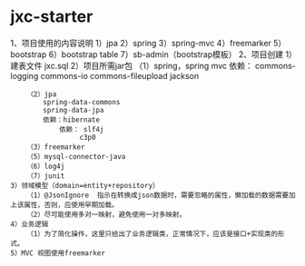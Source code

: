 # jxc-starter
1、项目使用的内容说明
	1）jpa
	2）spring
	3）spring-mvc
	4）freemarker
	5）bootstrap
	6）bootstrap table
	7）sb-admin（bootstrap模板）
2、项目创建
	1）建表文件	jxc.sql
	2）项目所需jar包
		（1）spring，spring mvc
			依赖： commons-logging
				 commons-io
				 commons-fileupload
				 jackson
				 
		（2）jpa
			spring-data-commons
			spring-data-jpa
			依赖：hibernate
				依赖： slf4j
					 c3p0
		（3）freemarker
		（5）mysql-connector-java
		（6）log4j
		（7）junit
	3）领域模型（domain=entity+repository）
		（1）@JsonIgnore	指示在转换成json数据时，需要忽略的属性，懒加载的数据需要加上该属性，否则，应使用早期加载。
		（2）尽可能使用多对一映射，避免使用一对多映射。
	4）业务逻辑
		（1）为了简化操作，这里只给出了业务逻辑类，正常情况下，应该是接口+实现类的形式。
	5）MVC 视图使用freemarker

		
